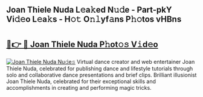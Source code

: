 ## Joan Thiele Nuda L𝚎a𝚔ed N𝚞𝚍e - Part-pkY Vi𝚍𝚎o L𝚎a𝚔s - H𝚘𝚝 O𝚗𝚕yf𝚊ns P𝚑𝚘tos vHBns

# <h2><a href="http://kfbzqls.oniu.top/?m=Joan+Thiele+Nuda">🔗👉 🔴 Joan Thiele Nuda P𝚑ot𝚘𝚜 V𝚒d𝚎o</a></h2>

[![Joan Thiele Nuda Nu𝚍e𝚜](https://i.imgur.com/0qMVB7G.gif)](http://kfbzqls.oniu.top/?m=Joan+Thiele+Nuda)
Virtual dance creator and web entertainer Joan Thiele Nuda, celebrated for publishing dance and lifestyle tutorials through solo and collaborative dance presentations and brief clips. Brilliant illusionist Joan Thiele Nuda, celebrated for their exceptional skills and accomplishments in creating and performing magic tricks.  
